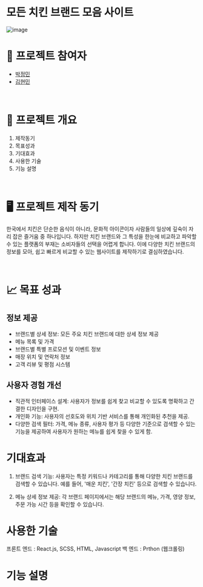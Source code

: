# 모든 치킨 브랜드 모음 사이트

![image](https://github.com/nicejmp1/chiken/assets/163364733/1d04a3d3-79ae-4abd-bd23-d40871c9fb9f)

# 👥 프로젝트 참여자 
- [박정민](https://github.com/nicejmp1)
- [김현민](https://github.com/hyunminkim93)
<br>

# 📒 프로젝트 개요
1. 제작동기
2. 목표성과
3. 기대효과
4. 사용한 기술
5. 기능 설명
<br>

# 🖥️ 프로젝트 제작 동기
한국에서 치킨은 단순한 음식이 아니라, 문화적 아이콘이자 사람들의 일상에 깊숙이 자리 잡은 즐거움 중 하나입니다. 하지만 치킨 브랜드와 그 특성을 한눈에 비교하고 파악할 수 있는 플랫폼의 부재는 소비자들의 선택을 어렵게 합니다. 이에 다양한 치킨 브랜드의 정보를 모아, 쉽고 빠르게 비교할 수 있는 웹사이트를 제작하기로 결심하였습니다.

<br>

# 📈 목표 성과
<h2>정보 제공</h2>

- 브랜드별 상세 정보: 모든 주요 치킨 브랜드에 대한 상세 정보 제공
- 메뉴 목록 및 가격
- 브랜드별 특별 프로모션 및 이벤트 정보
- 매장 위치 및 연락처 정보
- 고객 리뷰 및 평점 시스템

<h2>사용자 경험 개선</h2>

- 직관적 인터페이스 설계: 사용자가 정보를 쉽게 찾고 비교할 수 있도록 명확하고 간결한 디자인을 구현.
- 개인화 기능: 사용자의 선호도와 위치 기반 서비스를 통해 개인화된 추천을 제공.
- 다양한 검색 필터: 가격, 메뉴 종류, 사용자 평가 등 다양한 기준으로 검색할 수 있는 기능을 제공하여 사용자가 원하는 메뉴를 쉽게 찾을 수 있게 함.

# 기대효과
1. 브랜드 검색 기능: 사용자는 특정 키워드나 카테고리를 통해 다양한 치킨 브랜드를 검색할 수 있습니다. 예를 들어, '매운 치킨', '간장 치킨' 등으로 검색할 수 있습니다.

2. 메뉴 상세 정보 제공: 각 브랜드 페이지에서는 해당 브랜드의 메뉴, 가격, 영양 정보, 주문 가능 시간 등을 확인할 수 있습니다.

# 사용한 기술
프론트 엔드 : React.js, SCSS, HTML, Javascript
백 엔드 : Prthon (웹크롤링)

# 기능 설명
